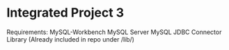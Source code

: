 # Integrated Project 3

Requirements:
MySQL-Workbench
MySQL Server
MySQL JDBC Connector Library (Already included in repo under /lib/)
